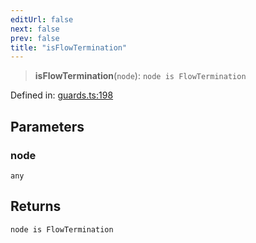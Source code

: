 ```yaml
---
editUrl: false
next: false
prev: false
title: "isFlowTermination"
---
```


> **isFlowTermination**(`node`): `node is FlowTermination`

Defined in: [guards.ts:198](https://github.com/rcs-agents/rcs-lang/blob/2c0291a4209143052b64b2c6ec7573ef29bacea2/packages/ast/src/guards.ts#L198)

## Parameters

### node

`any`

## Returns

`node is FlowTermination`
